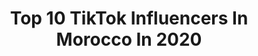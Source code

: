---
title: Top 10 TikTok Influencers In Morocco In 2020
description: >-
  Find top TikTok influencers in Morocco in 2020. Most popular hashtags: #fyp #foryou #bts #blink.
platform: TikTok
hits: 428
text_top: Analyze the top-rated TikTok accounts on inBeat.
text_bottom: Our search engine has 428 TikTok influencers like this in Morocco for you to work with.
profiles:
  - username: "azizaarmy7"
    fullname: >-
      💔🥀
    bio: >-
      معتزله للابد :( 💔
    location: "Morocco"
    followers: 49000
    engagement: 2743
    commentsToLikes: 0.109804
    id: ckdnv20y0o2of0j232f1z541k
    verified: false
    hashtags: ""
  - username: "7llix_tata"
    fullname: >-
      i can't stop me ✨
    bio: >-
      احب الونس و الارمي 💜✨✨ i can't stop me 💕
    location: "Morocco"
    followers: 69300
    engagement: 2459
    commentsToLikes: 0.071493
    id: ck9n56a8w6qim0j784uvix5zs
    verified: false
    hashtags: "#dynamite, #nerx, #bts, #we"
  - username: "kim_sara96"
    fullname: >-
      kim_sarah🇰🇷
    bio: >-
      Baisi Taehyung ❤army bts💜🇰🇷🇰🇷 KIM SARA😘 나는 당신이 내 개인 계정을 좋아 바랍니다🥺❤❤
    location: "Morocco"
    followers: 57300
    engagement: 2131
    commentsToLikes: 0.075315
    id: ckb9lpr8veebn0j23uejw5sm5
    verified: false
    hashtags: ""
  - username: "hiikkarii"
    fullname: >-
      ＨＩＫＡＲＩ♪
    bio: >-
      ╰YES WE CAN 14k🏅✊╯ ID:509992795 FOLLOW➕LIKE❤ 11K🥉12k🥈14k🏅 support me🙏friend
    location: "Morocco"
    followers: 12600
    engagement: 1956
    commentsToLikes: 0.170772
    id: ckb94auq7loan0j23xpw4ahs0
    verified: false
    hashtags: "#freefire, #fyp, #13k, #garenafreefirearabic"
  - username: "amirel3"
    fullname: >-
      ملك التيك توك👑
    bio: >-
      ✨Mar7ba lkhout 3ndi:@amirel3 ✨d5alti:dir abbone ♥️ 18 ans💪 ✨6k inchallah 🙏🥳
    location: "Morocco"
    followers: 5670
    engagement: 2113
    commentsToLikes: 0.071846
    id: ckbkstiesnntq0j23ugbuy1gc
    verified: false
    hashtags: "#fyp, #pourtoi, #foryou, #esxplore"
  - username: "kooky358"
    fullname: >-
      정국전
    bio: >-
      
    location: "Morocco"
    followers: 5463
    engagement: 1870
    commentsToLikes: 0.091988
    id: ckbffucjhar4l0j23wrnxlb2r
    verified: false
    hashtags: "#btsxarmy, #mamamoo, #bangtanboys, #armyblink"
  - username: "chaker.50"
    fullname: >-
      S H I N W i Y🐊🖤
    bio: >-
      O U J D A-N A D O R 🐊 I N S T A- chaker.50🐊 O B J E C T I F/100K🐊 🇲🇦💚🇩🇿
    location: "Morocco"
    followers: 71500
    engagement: 1863
    commentsToLikes: 0.054786
    id: ckb9lptpxeeqd0j238wd2kzwe
    verified: false
    hashtags: ""
  - username: "x_yuna_"
    fullname: >-
      X_YUNA_❤🌼
    bio: >-
      ❄أنستغرامي _Real__yuna_ تابعوني على قناتي ❄في اليوتيوب x_bassima 11/5/2020🔒❤
    location: "Morocco"
    followers: 154900
    engagement: 1902
    commentsToLikes: 0.047281
    id: ckbaqyvkxhl0g0j237b3uulqx
    verified: false
    hashtags: "#bts, #fyp, #blink, #dance"
  - username: "1haewon1"
    fullname: >-
      1Hae_Won1🔪🌚
    bio: >-
      ↦I'ᗰ KᑭOᑭEᖇ GIᖇᒪ↤ • 🖇️ • 💿 • ✨ • {👑Ｂａｎｇｔａｎ👑} 🖇️”˜ 자신을 사랑 ”˜🖇️ »ماشاء الله«
    location: "Morocco"
    followers: 41100
    engagement: 2026
    commentsToLikes: 0.042414
    id: ckbepq4ch6s230j23vquchtsx
    verified: false
    hashtags: "#jenniesolo, #jungkookedit, #parkjimin, #army"
  - username: "park_johwa"
    fullname: >-
      💜wiame💜
    bio: >-
      اسم فاندومي ♥️🌚 : نجوم🤤💖✨ 💜300k💜? 💫أحبكم💫 💜ضيفوني عالانستاغرام?
    location: "Morocco"
    followers: 293100
    engagement: 1865
    commentsToLikes: 0.029235
    id: ckbaschxfiyfo0j23l72p5pjl
    verified: false
    hashtags: "#arab, #duo, #blackpink, #foryou"
---